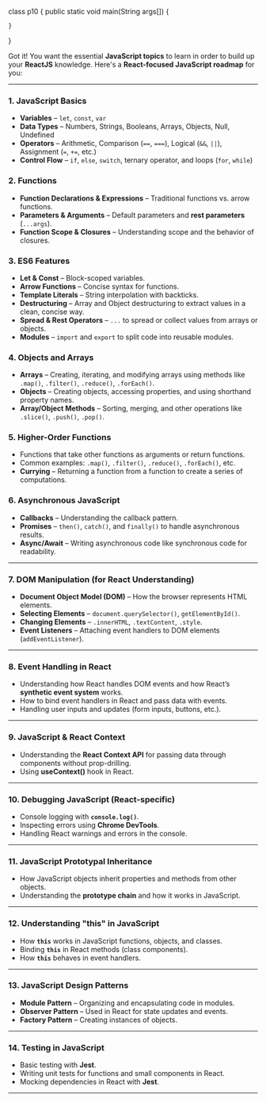 class p10
{
public static void main(String args[])
	{
	
	}
}



Got it! You want the essential **JavaScript topics** to learn in order to build up your **ReactJS** knowledge. Here's a **React-focused JavaScript roadmap** for you:

---

### 1. **JavaScript Basics**

* **Variables** – `let`, `const`, `var`
* **Data Types** – Numbers, Strings, Booleans, Arrays, Objects, Null, Undefined
* **Operators** – Arithmetic, Comparison (`==`, `===`), Logical (`&&`, `||`), Assignment (`=`, `+=`, etc.)
* **Control Flow** – `if`, `else`, `switch`, ternary operator, and loops (`for`, `while`)

### 2. **Functions**

* **Function Declarations & Expressions** – Traditional functions vs. arrow functions.
* **Parameters & Arguments** – Default parameters and **rest parameters** (`...args`).
* **Function Scope & Closures** – Understanding scope and the behavior of closures.

### 3. **ES6 Features**

* **Let & Const** – Block-scoped variables.
* **Arrow Functions** – Concise syntax for functions.
* **Template Literals** – String interpolation with backticks.
* **Destructuring** – Array and Object destructuring to extract values in a clean, concise way.
* **Spread & Rest Operators** – `...` to spread or collect values from arrays or objects.
* **Modules** – `import` and `export` to split code into reusable modules.

### 4. **Objects and Arrays**

* **Arrays** – Creating, iterating, and modifying arrays using methods like `.map()`, `.filter()`, `.reduce()`, `.forEach()`.
* **Objects** – Creating objects, accessing properties, and using shorthand property names.
* **Array/Object Methods** – Sorting, merging, and other operations like `.slice()`, `.push()`, `.pop()`.

### 5. **Higher-Order Functions**

* Functions that take other functions as arguments or return functions.
* Common examples: `.map()`, `.filter()`, `.reduce()`, `.forEach()`, etc.
* **Currying** – Returning a function from a function to create a series of computations.

### 6. **Asynchronous JavaScript**

* **Callbacks** – Understanding the callback pattern.
* **Promises** – `then()`, `catch()`, and `finally()` to handle asynchronous results.
* **Async/Await** – Writing asynchronous code like synchronous code for readability.

---

### 7. **DOM Manipulation (for React Understanding)**

* **Document Object Model (DOM)** – How the browser represents HTML elements.
* **Selecting Elements** – `document.querySelector()`, `getElementById()`.
* **Changing Elements** – `.innerHTML`, `.textContent`, `.style`.
* **Event Listeners** – Attaching event handlers to DOM elements (`addEventListener`).

---

### 8. **Event Handling in React**

* Understanding how React handles DOM events and how React’s **synthetic event system** works.
* How to bind event handlers in React and pass data with events.
* Handling user inputs and updates (form inputs, buttons, etc.).

---

### 9. **JavaScript & React Context**

* Understanding the **React Context API** for passing data through components without prop-drilling.
* Using **useContext()** hook in React.

---

### 10. **Debugging JavaScript (React-specific)**

* Console logging with **`console.log()`**.
* Inspecting errors using **Chrome DevTools**.
* Handling React warnings and errors in the console.

---

### 11. **JavaScript Prototypal Inheritance**

* How JavaScript objects inherit properties and methods from other objects.
* Understanding the **prototype chain** and how it works in JavaScript.

---

### 12. **Understanding "this" in JavaScript**

* How **`this`** works in JavaScript functions, objects, and classes.
* Binding **`this`** in React methods (class components).
* How **`this`** behaves in event handlers.

---

### 13. **JavaScript Design Patterns**

* **Module Pattern** – Organizing and encapsulating code in modules.
* **Observer Pattern** – Used in React for state updates and events.
* **Factory Pattern** – Creating instances of objects.

---

### 14. **Testing in JavaScript**

* Basic testing with **Jest**.
* Writing unit tests for functions and small components in React.
* Mocking dependencies in React with **Jest**.

---

